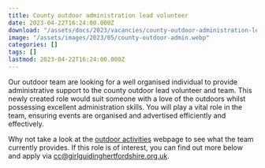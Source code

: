 ```yaml
---
title: County outdoor administration lead volunteer
date: 2023-04-22T16:24:00.000Z
download: "/assets/docs/2023/vacancies/county-outdoor-administration-lead-volunteer.pdf"
image: "/assets/images/2023/05/county-outdoor-admin.webp"
categories: []
tags: []
lastmod: 2023-04-22T16:24:00.000Z
---
```

Our outdoor team are looking for a well organised individual to provide administrative support to the county outdoor lead volunteer and team. This newly created role would suit someone with a love of the outdoors whilst possessing excellent administration skills.  You will play a vital role in the team, ensuring events are organised and advertised efficiently and effectively.

Why not take a look at the [outdoor activities](/what-we-do/outdoor/) webpage to see what the team currently provides.  If this role is of interest, you can find out more below and apply via <cc@girlguidinghertfordshire.org.uk>.
